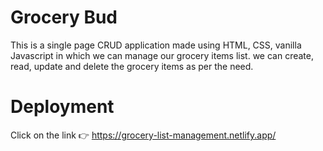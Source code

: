 # Grocery Bud

This is a single page CRUD application made using HTML, CSS, vanilla Javascript in which we can manage our grocery items list.
we can create, read, update and delete the grocery items as per the need.

# Deployment

Click on the link 👉 https://grocery-list-management.netlify.app/
